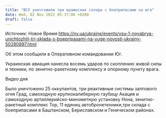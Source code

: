 ```yaml
---
title: "ВСУ уничтожили три вражеских склада с боеприпасами на юге"
date: Wed, 02 Nov 2022 05:37:00 +0200
draft: false
---
```

Источник: Новое Время https://nv.ua/ukraine/events/vsu-1-noyabrya-unichtozhili-tri-sklada-s-boepripasami-na-yuge-novosti-ukrainy-50280897.html


Об этом сообщили в Оперативном командовании Юг.

Украинская авиация нанесла восемь ударов по скоплению живой силы и техники, по зенитно-ракетному комплексу и опорному пункту врага.

 Видео дня   

Было уничтожено 25 оккупантов, три реактивные системы залпового огня Град, самоходную крупнокалиберную гаубицу Акация и самоходную артиллерийско-минометную установку Нона, зенитно-ракетный комплекс Тор, 11 единиц автобронетехники,три склада с боеприпасами в Баштанском, Бериславском и Геническом районах.

